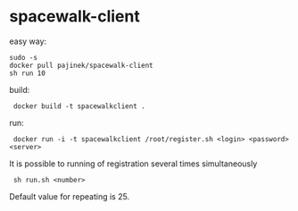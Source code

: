 # spacewalk-client

easy way:

```
sudo -s
docker pull pajinek/spacewalk-client
sh run 10
```

build:

```
 docker build -t spacewalkclient .
```
run:

```
 docker run -i -t spacewalkclient /root/register.sh <login> <password> <server>
```

It is possible to running of registration several times simultaneously

```
 sh run.sh <number>
```
Default value for repeating is 25.

